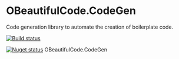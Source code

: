 # OBeautifulCode.CodeGen
Code generation library to automate the creation of boilerplate code.

[![Build status](https://ci.appveyor.com/api/projects/status/0geiyokmim1jrvr7?svg=true)](https://ci.appveyor.com/project/SurajGupta/obeautifulcode-codegen)

[![Nuget status](https://img.shields.io/nuget/v/OBeautifulCode.CodeGen.svg)](https://www.nuget.org/packages/OBeautifulCode.CodeGen)  OBeautifulCode.CodeGen
